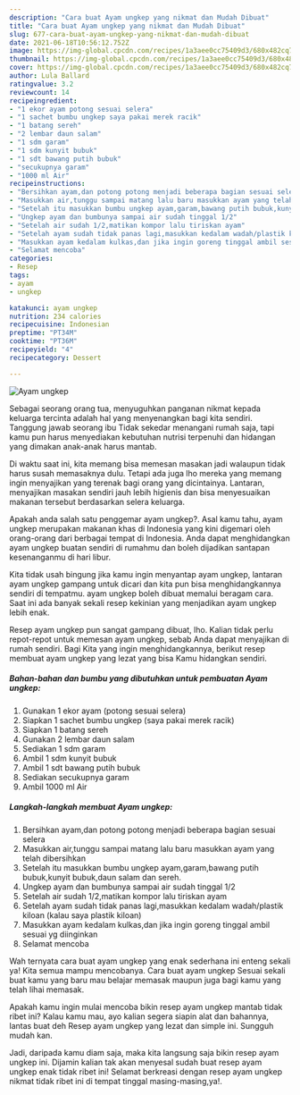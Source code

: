 ```yaml
---
description: "Cara buat Ayam ungkep yang nikmat dan Mudah Dibuat"
title: "Cara buat Ayam ungkep yang nikmat dan Mudah Dibuat"
slug: 677-cara-buat-ayam-ungkep-yang-nikmat-dan-mudah-dibuat
date: 2021-06-18T10:56:12.752Z
image: https://img-global.cpcdn.com/recipes/1a3aee0cc75409d3/680x482cq70/ayam-ungkep-foto-resep-utama.jpg
thumbnail: https://img-global.cpcdn.com/recipes/1a3aee0cc75409d3/680x482cq70/ayam-ungkep-foto-resep-utama.jpg
cover: https://img-global.cpcdn.com/recipes/1a3aee0cc75409d3/680x482cq70/ayam-ungkep-foto-resep-utama.jpg
author: Lula Ballard
ratingvalue: 3.2
reviewcount: 14
recipeingredient:
- "1 ekor ayam potong sesuai selera"
- "1 sachet bumbu ungkep saya pakai merek racik"
- "1 batang sereh"
- "2 lembar daun salam"
- "1 sdm garam"
- "1 sdm kunyit bubuk"
- "1 sdt bawang putih bubuk"
- "secukupnya garam"
- "1000 ml Air"
recipeinstructions:
- "Bersihkan ayam,dan potong potong menjadi beberapa bagian sesuai selera"
- "Masukkan air,tunggu sampai matang lalu baru masukkan ayam yang telah dibersihkan"
- "Setelah itu masukkan bumbu ungkep ayam,garam,bawang putih bubuk,kunyit bubuk,daun salam dan sereh."
- "Ungkep ayam dan bumbunya sampai air sudah tinggal 1/2"
- "Setelah air sudah 1/2,matikan kompor lalu tiriskan ayam"
- "Setelah ayam sudah tidak panas lagi,masukkan kedalam wadah/plastik kiloan (kalau saya plastik kiloan)"
- "Masukkan ayam kedalam kulkas,dan jika ingin goreng tinggal ambil sesuai yg diinginkan"
- "Selamat mencoba"
categories:
- Resep
tags:
- ayam
- ungkep

katakunci: ayam ungkep 
nutrition: 234 calories
recipecuisine: Indonesian
preptime: "PT34M"
cooktime: "PT36M"
recipeyield: "4"
recipecategory: Dessert

---
```



![Ayam ungkep](https://img-global.cpcdn.com/recipes/1a3aee0cc75409d3/680x482cq70/ayam-ungkep-foto-resep-utama.jpg)

Sebagai seorang orang tua, menyuguhkan panganan nikmat kepada keluarga tercinta adalah hal yang menyenangkan bagi kita sendiri. Tanggung jawab seorang ibu Tidak sekedar menangani rumah saja, tapi kamu pun harus menyediakan kebutuhan nutrisi terpenuhi dan hidangan yang dimakan anak-anak harus mantab.

Di waktu  saat ini, kita memang bisa memesan masakan jadi walaupun tidak harus susah memasaknya dulu. Tetapi ada juga lho mereka yang memang ingin menyajikan yang terenak bagi orang yang dicintainya. Lantaran, menyajikan masakan sendiri jauh lebih higienis dan bisa menyesuaikan makanan tersebut berdasarkan selera keluarga. 



Apakah anda salah satu penggemar ayam ungkep?. Asal kamu tahu, ayam ungkep merupakan makanan khas di Indonesia yang kini digemari oleh orang-orang dari berbagai tempat di Indonesia. Anda dapat menghidangkan ayam ungkep buatan sendiri di rumahmu dan boleh dijadikan santapan kesenanganmu di hari libur.

Kita tidak usah bingung jika kamu ingin menyantap ayam ungkep, lantaran ayam ungkep gampang untuk dicari dan kita pun bisa menghidangkannya sendiri di tempatmu. ayam ungkep boleh dibuat memalui beragam cara. Saat ini ada banyak sekali resep kekinian yang menjadikan ayam ungkep lebih enak.

Resep ayam ungkep pun sangat gampang dibuat, lho. Kalian tidak perlu repot-repot untuk memesan ayam ungkep, sebab Anda dapat menyajikan di rumah sendiri. Bagi Kita yang ingin menghidangkannya, berikut resep membuat ayam ungkep yang lezat yang bisa Kamu hidangkan sendiri.

<!--inarticleads1-->

##### Bahan-bahan dan bumbu yang dibutuhkan untuk pembuatan Ayam ungkep:

1. Gunakan 1 ekor ayam (potong sesuai selera)
1. Siapkan 1 sachet bumbu ungkep (saya pakai merek racik)
1. Siapkan 1 batang sereh
1. Gunakan 2 lembar daun salam
1. Sediakan 1 sdm garam
1. Ambil 1 sdm kunyit bubuk
1. Ambil 1 sdt bawang putih bubuk
1. Sediakan secukupnya garam
1. Ambil 1000 ml Air




<!--inarticleads2-->

##### Langkah-langkah membuat Ayam ungkep:

1. Bersihkan ayam,dan potong potong menjadi beberapa bagian sesuai selera
1. Masukkan air,tunggu sampai matang lalu baru masukkan ayam yang telah dibersihkan
1. Setelah itu masukkan bumbu ungkep ayam,garam,bawang putih bubuk,kunyit bubuk,daun salam dan sereh.
1. Ungkep ayam dan bumbunya sampai air sudah tinggal 1/2
1. Setelah air sudah 1/2,matikan kompor lalu tiriskan ayam
1. Setelah ayam sudah tidak panas lagi,masukkan kedalam wadah/plastik kiloan (kalau saya plastik kiloan)
1. Masukkan ayam kedalam kulkas,dan jika ingin goreng tinggal ambil sesuai yg diinginkan
1. Selamat mencoba




Wah ternyata cara buat ayam ungkep yang enak sederhana ini enteng sekali ya! Kita semua mampu mencobanya. Cara buat ayam ungkep Sesuai sekali buat kamu yang baru mau belajar memasak maupun juga bagi kamu yang telah lihai memasak.

Apakah kamu ingin mulai mencoba bikin resep ayam ungkep mantab tidak ribet ini? Kalau kamu mau, ayo kalian segera siapin alat dan bahannya, lantas buat deh Resep ayam ungkep yang lezat dan simple ini. Sungguh mudah kan. 

Jadi, daripada kamu diam saja, maka kita langsung saja bikin resep ayam ungkep ini. Dijamin kalian tak akan menyesal sudah buat resep ayam ungkep enak tidak ribet ini! Selamat berkreasi dengan resep ayam ungkep nikmat tidak ribet ini di tempat tinggal masing-masing,ya!.

